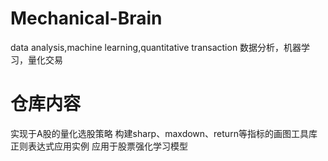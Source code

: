 # Mechanical-Brain
data analysis,machine learning,quantitative transaction
数据分析，机器学习，量化交易
# 仓库内容
实现于A股的量化选股策略
构建sharp、maxdown、return等指标的画图工具库
正则表达式应用实例
应用于股票强化学习模型
